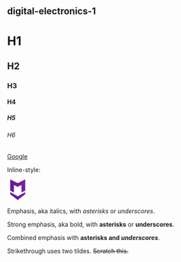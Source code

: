 ## digital-electronics-1

# H1
## H2
### H3
#### H4
##### H5
###### H6

[Google](https://www.google.com)

Inline-style: 

![alt text](https://github.com/adam-p/markdown-here/raw/master/src/common/images/icon48.png "Logo Title Text 1")

Emphasis, aka italics, with *asterisks* or _underscores_.

Strong emphasis, aka bold, with **asterisks** or __underscores__.

Combined emphasis with **asterisks and _underscores_**.

Strikethrough uses two tildes. ~~Scratch this.~~
